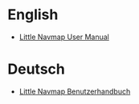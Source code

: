 # English

* [Little Navmap User Manual](en/README.md)

# Deutsch

* [Little Navmap Benutzerhandbuch](de/README.md)



